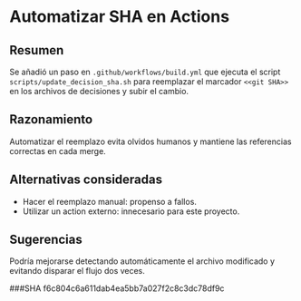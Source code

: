 # Automatizar SHA en Actions

## Resumen
Se añadió un paso en `.github/workflows/build.yml` que ejecuta el script `scripts/update_decision_sha.sh` para reemplazar el marcador `<<git SHA>>` en los archivos de decisiones y subir el cambio.

## Razonamiento
Automatizar el reemplazo evita olvidos humanos y mantiene las referencias correctas en cada merge.

## Alternativas consideradas
- Hacer el reemplazo manual: propenso a fallos.
- Utilizar un action externo: innecesario para este proyecto.

## Sugerencias
Podría mejorarse detectando automáticamente el archivo modificado y evitando disparar el flujo dos veces.

###SHA
f6c804c6a611dab4ea5bb7a027f2c8c3dc78df9c
